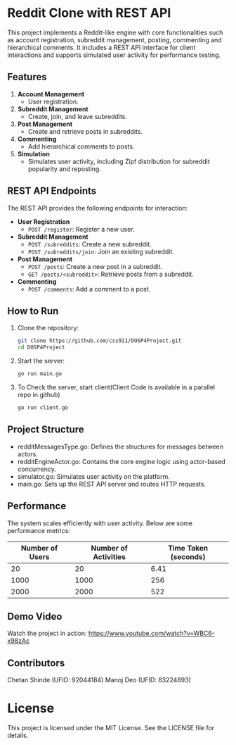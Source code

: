 # Reddit Clone with REST API

This project implements a Reddit-like engine with core functionalities such as account registration, subreddit management, posting, commenting and hierarchical comments. It includes a REST API interface for client interactions and supports simulated user activity for performance testing. 

## Features
1. **Account Management**
   - User registration.
2. **Subreddit Management**
   - Create, join, and leave subreddits.
3. **Post Management**
   - Create and retrieve posts in subreddits.
4. **Commenting**
   - Add hierarchical comments to posts.
5. **Simulation**
   - Simulates user activity, including Zipf distribution for subreddit popularity and reposting.

## REST API Endpoints
The REST API provides the following endpoints for interaction:
- **User Registration**
  - `POST /register`: Register a new user.
- **Subreddit Management**
  - `POST /subreddits`: Create a new subreddit.
  - `POST /subreddits/join`: Join an existing subreddit.
- **Post Management**
  - `POST /posts`: Create a new post in a subreddit.
  - `GET /posts/<subreddit>`: Retrieve posts from a subreddit.
- **Commenting**
  - `POST /comments`: Add a comment to a post.

## How to Run
1. Clone the repository:
   ```bash
   git clone https://github.com/css911/DOSP4Project.git
   cd DOSP4Project
2. Start the server:
   ```bash
   go run main.go
3. To Check the server, start client(Client Code is available in a parallel repo in github)
   ```bash
   go run client.go

## Project Structure
  - redditMessagesType.go: Defines the structures for messages between actors.
  - redditEngineActor.go: Contains the core engine logic using actor-based concurrency.
  - simulator.go: Simulates user activity on the platform.
  - main.go: Sets up the REST API server and routes HTTP requests.

## Performance
   The system scales efficiently with user activity. Below are some performance metrics:

| Number of Users | Number of Activities | Time Taken (seconds) |
|------------------|-----------------------|-----------------------|
| 20               | 20                   | 6.41                 |
| 1000             | 1000                 | 256                  |
| 2000             | 2000                 | 522                  |


## Demo Video
Watch the project in action: https://www.youtube.com/watch?v=WBC6-x98zAc

## Contributors
Chetan Shinde (UFID: 92044184)
Manoj Deo (UFID: 83224893)

# License
This project is licensed under the MIT License. See the LICENSE file for details.
